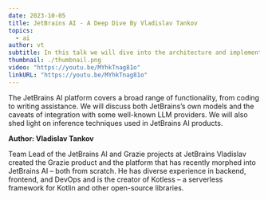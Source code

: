 ```yaml
---
date: 2023-10-05
title: JetBrains AI - A Deep Dive By Vladislav Tankov
topics:
  - ai
author: vt
subtitle: In this talk we will dive into the architecture and implementation of JetBrains AI – the backbone of AI Assistant in JetBrains IDEs, Grazie, and other JetBrains products.
thumbnail: ./thumbnail.png
video: "https://youtu.be/MYhkTnag81o"
linkURL: "https://youtu.be/MYhkTnag81o"
---
```


The JetBrains AI platform covers a broad range of functionality, from coding to writing assistance. We will discuss both JetBrains’s own models and the caveats of integration with some well-known LLM providers. We will also shed light on inference techniques used in JetBrains AI products.

**Author: Vladislav Tankov**

Team Lead of the JetBrains AI and Grazie projects at JetBrains
Vladislav created the Grazie product and the platform that has recently morphed into JetBrains AI – both from scratch. He has diverse experience in backend, frontend, and DevOps and is the creator of Kotless – a serverless framework for Kotlin and other open-source libraries.
